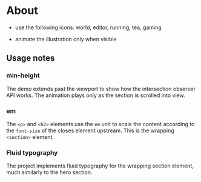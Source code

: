 # About

- use the following icons: world, editor, running, tea, gaming

- animate the illustration only when visible

## Usage notes

### min-height

The demo extends past the viewport to show how the intersection observer API works. The animation plays only as the section is scrolled into view.

### em

The `<p>` and `<h2>` elements use the `em` unit to scale the content according to the `font-size` of the closes element upstream. This is the wrapping `<section>` element.

### Fluid typography

The project implements fluid typography for the wrapping section element, much similarly to the hero section.
